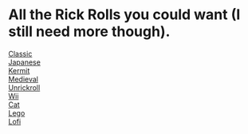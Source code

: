 # All the Rick Rolls you could want (I still need more though).
[Classic](classic) <br>
[Japanese](jp) <br>
[Kermit](kermit) <br>
[Medieval](medieval) <br>
[Unrickroll](un) <br>
[Wii](wii) <br>
[Cat](cat) <br>
[Lego](lego) <br>
[Lofi](lofi) <br>
